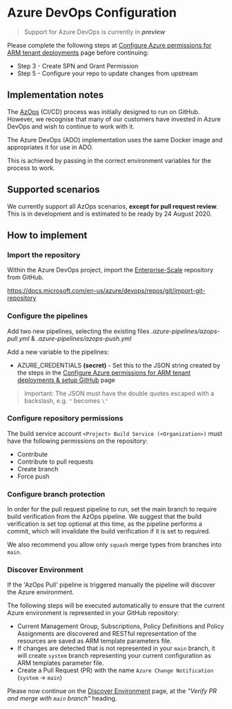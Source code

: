 # Azure DevOps Configuration

> Support for Azure DevOps is currently in ***preview***

Please complete the following steps at [Configure Azure permissions for ARM tenant deployments](setup-github.md) page before continuing:

* Step 3 - Create SPN and Grant Permission
* Step 5 - Configure your repo to update changes from upstream

## Implementation notes

The [AzOps](https://github.com/Azure/AzOps/) (CI/CD) process was initially designed to run on GitHub. However, we recognise that many of our customers have invested in Azure DevOps and wish to continue to work with it.

The Azure DevOps (ADO) implementation uses the same Docker image and appropriates it for use in ADO.

This is achieved by passing in the correct environment variables for the process to work.

## Supported scenarios

We currently support all AzOps scenarios, **except for pull request review**. This is in development and is estimated to be ready by 24 August 2020.

## How to implement

### Import the repository

Within the Azure DevOps project, import the [Enterprise-Scale](https://github.com/Azure/Enterprise-Scale) repository from GitHub.

https://docs.microsoft.com/en-us/azure/devops/repos/git/import-git-repository

### Configure the pipelines

Add two new pipelines, selecting the existing files _.azure-pipelines/azops-pull.yml_ & _.azure-pipelines/azops-push.yml_

Add a new variable to the pipelines:

* AZURE_CREDENTIALS **(secret)** - Set this to the JSON string created by the steps in the [Configure Azure permissions for ARM tenant deployments & setup GitHub](setup-github.md) page

 > Important: The JSON must have the double quotes escaped with a backslash, e.g. `"` becomes `\"`

### Configure repository permissions

The build service account `<Project> Build Service (<Organization>)` must have the following permissions on the repository:

* Contribute
* Contribute to pull requests
* Create branch
* Force push

### Configure branch protection

In order for the pull request pipeline to run, set the main branch to require build verification from the AzOps pipeline.
We suggest that the build verification is set top optional at this time, as the pipeline performs a commit, which will invalidate the build verification if it is set to required.

We also recommend you allow only `squash` merge types from branches into `main`.

### Discover Environment

If the 'AzOps Pull' pipeline is triggered manually the pipeline will discover the Azure environment.

The following steps will be executed automatically to ensure that the current Azure environment is represented in your GitHub repository:

* Current Management Group, Subscriptions, Policy Definitions and Policy Assignments are discovered and RESTful representation of the resources are saved as ARM template parameters file.
* If changes are detected that is not represented in your `main` branch, it will create `system` branch representing your current configuration as ARM templates parameter file.
* Create a Pull Request (PR) with the name `Azure Change Notification` (`system`  -> `main`)

Please now continue on the [Discover Environment](discover-environemnt.md#verify-pr-and-merge-with-main-branch) page, at the *"Verify PR and merge with `main` branch"* heading.
